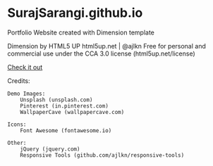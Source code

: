 # SurajSarangi.github.io
Portfolio Website created with Dimension template

Dimension by HTML5 UP
html5up.net | @ajlkn
Free for personal and commercial use under the CCA 3.0 license (html5up.net/license)

[Check it out](https://surajsarangi.github.io/)

Credits:

	Demo Images:
		Unsplash (unsplash.com)
        Pinterest (in.pinterest.com)
        WallpaperCave (wallpapercave.com)

	Icons:
		Font Awesome (fontawesome.io)

	Other:
		jQuery (jquery.com)
		Responsive Tools (github.com/ajlkn/responsive-tools)